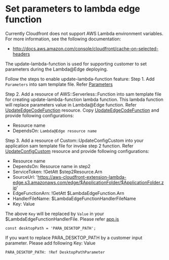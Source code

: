 # Set parameters to lambda edge function

Currently Cloudfront does not support AWS Lambda environment variables. For more information, see the following documentation:
- http://docs.aws.amazon.com/console/cloudfront/cache-on-selected-headers

The update-lambda-function is used for supporting customer to set parameters during the Lambda@Edge deploying.

Follow the steps to enable update-lambda-function feature:
Step 1. Add `Parameters` into sam template file. Refer [Parameters](../../edge/nodejs/serving-based-on-device/template.yaml)

Step 2. Add a resource of AWS::Serverless::Function into sam template file for creating update-lambda-function lambda function. This lambda function will replace parameters value in Lambda@Edge function. Refer [UpdateEdgeCodeFunction](../../edge/nodejs/serving-based-on-device/template.yaml) resource. Copy [UpdateEdgeCodeFunction](../../edge/nodejs/serving-based-on-device/template.yaml) and provide following configurations:

- Resource name
- DependsOn: `Lambda@Edge resource name`

Step 3. Add a resource of Custom::UpdateConfigCustom into your application sam template file for invoke step 2 function. Refer [UpdateConfigCustom](../../edge/nodejs/serving-based-on-device/template.yaml) resource and provide following configurations:

- Resource name
- DependsOn: Resource name in step2 
- ServiceToken: !GetAtt $step2Resource.Arn
- SourceUrl: 'https://aws-cloudfront-extension-lambda-edge.s3.amazonaws.com/edge/$ApplicationFolder/$ApplicationFolder.zip'
- EdgeFunctionArn: !GetAtt $LambdaEdgeFunction.Arn
- HandlerFileName: $LambdaEdgeFunctionHandlerFileName
- Key: Value

The above `Key` will be replaced by `Value` in your $LambdaEdgeFunctionHandlerFile. Please refer [app.js](../../edge/nodejs/serving-based-on-device/serving-based-on-device/app.js)

```
const desktopPath = 'PARA_DESKTOP_PATH';
```

If you want to replace PARA_DESKTOP_PATH by a customer input parameter. Please add following Key: Value

```
PARA_DESKTOP_PATH: !Ref DesktopPathParameter
```